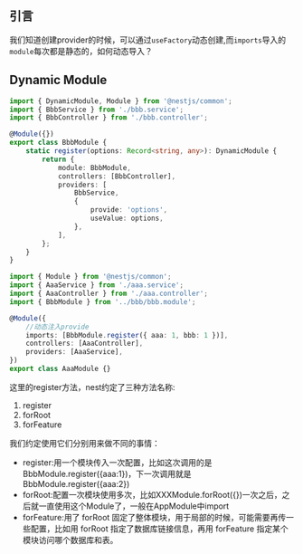 ## 引言
我们知道创建provider的时候，可以通过`useFactory`动态创建,而`imports`导入的`module`每次都是静态的，如何动态导入？
## Dynamic Module
```typescript
import { DynamicModule, Module } from '@nestjs/common';
import { BbbService } from './bbb.service';
import { BbbController } from './bbb.controller';

@Module({})
export class BbbModule {
	static register(options: Record<string, any>): DynamicModule {
		return {
			module: BbbModule,
			controllers: [BbbController],
			providers: [
				BbbService,
				{
					provide: 'options',
					useValue: options,
				},
			],
		};
	}
}
```
```typescript
import { Module } from '@nestjs/common';
import { AaaService } from './aaa.service';
import { AaaController } from './aaa.controller';
import { BbbModule } from '../bbb/bbb.module';

@Module({
    //动态注入provide
	imports: [BbbModule.register({ aaa: 1, bbb: 1 })],
	controllers: [AaaController],
	providers: [AaaService],
})
export class AaaModule {}

```
这里的register方法，nest约定了三种方法名称:
1. register
2. forRoot
3. forFeature

我们约定使用它们分别用来做不同的事情：
- register:用一个模块传入一次配置，比如这次调用的是BbbModule.register({aaa:1})，下一次调用就是BbbModule.register({aaa:2})
- forRoot:配置一次模块使用多次，比如XXXModule.forRoot({})一次之后，之后就一直使用这个Module了，一般在AppModule中import
- forFeature:用了 forRoot 固定了整体模块，用于局部的时候，可能需要再传一些配置，比如用 forRoot 指定了数据库链接信息，再用 forFeature 指定某个模块访问哪个数据库和表。